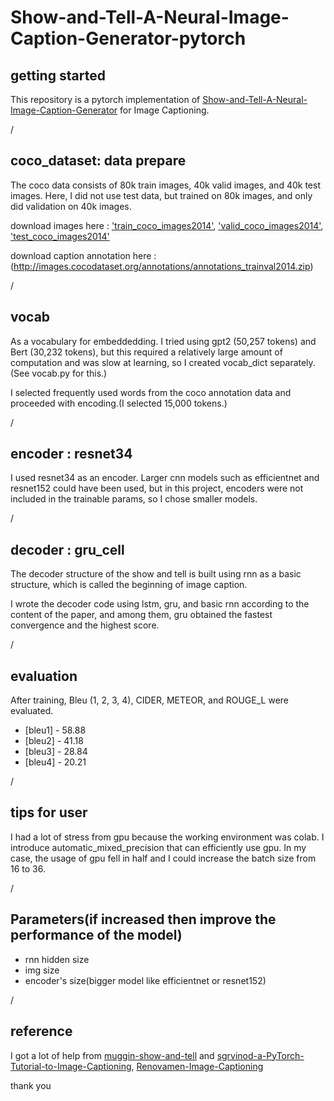 # Show-and-Tell-A-Neural-Image-Caption-Generator-pytorch



## getting started
This repository is a pytorch implementation of [Show-and-Tell-A-Neural-Image-Caption-Generator](https://arxiv.org/pdf/1411.4555.pdf) for Image Captioning.



/



## coco_dataset: data prepare
The coco data consists of 80k train images, 40k valid images, and 40k test images. Here, I did not use test data, but trained on 80k images, and only did validation on 40k images.

download images here : ['train_coco_images2014'](http://images.cocodataset.org/zips/train2014.zip), ['valid_coco_images2014'](http://images.cocodataset.org/zips/val2014.zip), ['test_coco_images2014'](http://images.cocodataset.org/zips/test2014.zip)

download caption annotation here : (http://images.cocodataset.org/annotations/annotations_trainval2014.zip)




/




## vocab
As a vocabulary for embeddedding. I tried using gpt2 (50,257 tokens) and Bert (30,232 tokens), but this required a relatively large amount of computation and was slow at learning, so I created vocab_dict separately.(See vocab.py for this.)

I selected frequently used words from the coco annotation data and proceeded with encoding.(I selected 15,000 tokens.)




/




## encoder : resnet34
I used resnet34 as an encoder. Larger cnn models such as efficientnet and resnet152 could have been used, but in this project, encoders were not included in the trainable params, so I chose smaller models.




/




## decoder : gru_cell
The decoder structure of the show and tell is built using rnn as a basic structure, which is called the beginning of image caption.

I wrote the decoder code using lstm, gru, and basic rnn according to the content of the paper, and among them, gru obtained the fastest convergence and the highest score.





/




## evaluation
After training, Bleu (1, 2, 3, 4), CIDER, METEOR, and ROUGE_L were evaluated.

* [bleu1] - 58.88
* [bleu2] - 41.18
* [bleu3] - 28.84
* [bleu4] - 20.21



/




## tips for user
I had a lot of stress from gpu because the working environment was colab. I introduce automatic_mixed_precision that can efficiently use gpu. In my case, the usage of gpu fell in half and I could increase the batch size from 16 to 36.



/




## Parameters(if increased then improve the performance of the model)
* rnn hidden size
* img size
* encoder's size(bigger model like efficientnet or resnet152)



/




## reference
I got a lot of help from [muggin-show-and-tell](https://github.com/muggin/show-and-tell) and [sgrvinod-a-PyTorch-Tutorial-to-Image-Captioning](https://github.com/sgrvinod/a-PyTorch-Tutorial-to-Image-Captioning), [Renovamen-Image-Captioning](https://github.com/Renovamen/Image-Captioning)

thank you

